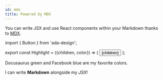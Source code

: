 ```yaml
---
id: mdx
title: Powered by MDX
---
```


You can write JSX and use React components within your Markdown thanks to [MDX](https://mdxjs.com/).

import { Button } from 'ada-design';

export const Highlight = ({children, color}) => ( <Button variant="primary">{children}</Button> );

<Highlight color="#25c2a0">Docusaurus green</Highlight> and <Highlight color="#1877F2">Facebook blue</Highlight> are my favorite colors.

I can write **Markdown** alongside my _JSX_!
